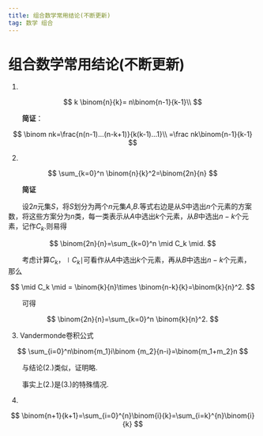 ```yaml
---
title: 组合数学常用结论(不断更新)
tag: 数学 组合
---
```

# 组合数学常用结论(不断更新)

1.

$$
k \binom{n}{k}= n\binom{n-1}{k-1}\\
$$

　　**简证**：

$$
\binom nk=\frac{n(n-1)...(n-k+1)}{k(k-1)...1}\\
=\frac nk\binom{n-1}{k-1}
$$

2. 

$$
\sum_{k=0}^n \binom{n}{k}^2=\binom{2n}{n}
$$

　　**简证**

　　设$2n$元集$S$，将$S$划分为两个$n$元集$A$,$B$.等式右边是从$S$中选出$n$个元素的方案数，将这些方案分为$n$类，每一类表示从$A$中选出$k$个元素，从$B$中选出$n-k$个元素，记作$C_k$.则易得

$$
\binom{2n}{n}=\sum_{k=0}^n \mid C_k \mid.
$$

　　考虑计算$C_k$，$\mid C_k \mid$可看作从$A$中选出$k$个元素，再从$B$中选出$n-k$个元素，那么

$$
\mid C_k \mid = \binom{k}{n}\times \binom{n-k}{k}=\binom{k}{n}^2.
$$

　　可得

$$
\binom{2n}{n}=\sum_{k=0}^n \binom{k}{n}^2.
$$

3. $\text{Vandermonde}$卷积公式

$$
\sum_{i=0}^n\binom{m_1}i\binom {m_2}{n-i}=\binom{m_1+m_2}n
$$

　　与结论(2.)类似，证明略.

　　事实上(2.)是(3.)的特殊情况.

4.

$$
\binom{n+1}{k+1}=\sum_{i=0}^{n}\binom{i}{k}=\sum_{i=k}^{n}\binom{i}{k}
$$

